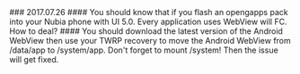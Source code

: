 <head>
 <title>XueKirby's 每日一翻</title>
 <link href="/favicon.ico" type="image/x-icon" rel="shortcut icon" />
</head>
### 2017.07.26
#### You should know that if you flash an opengapps pack into your Nubia phone with UI 5.0. Every application uses WebView will FC. How to deal? 
#### You should download the latest version of the Android WebView then use your TWRP recovery to move the Android WebView from /data/app to /system/app. Don't forget to mount /system! Then the issue will get fixed.